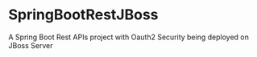# SpringBootRestJBoss
A Spring Boot Rest APIs project with Oauth2 Security being deployed on JBoss Server
